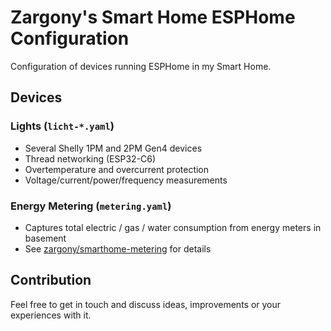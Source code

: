 # Zargony's Smart Home ESPHome Configuration

Configuration of devices running ESPHome in my Smart Home.

## Devices

### Lights (`licht-*.yaml`)

- Several Shelly 1PM and 2PM Gen4 devices
- Thread networking (ESP32-C6)
- Overtemperature and overcurrent protection
- Voltage/current/power/frequency measurements

### Energy Metering (`metering.yaml`)

- Captures total electric / gas / water consumption from energy meters in basement
- See [zargony/smarthome-metering](https://github.com/zargony/smarthome-metering) for details

## Contribution

Feel free to get in touch and discuss ideas, improvements or your experiences with it.
